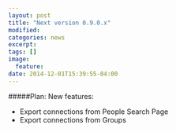 ```yaml
---
layout: post
title: "Next version 0.9.0.x"
modified:
categories: news
excerpt:
tags: []
image:
  feature:
date: 2014-12-01T15:39:55-04:00
---
```


#####Plan:
New features:
* Export connections from People Search Page
* Export connections from Groups

